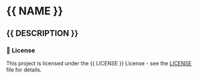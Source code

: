 # {{ NAME }}

## {{ DESCRIPTION }}

### 📜 License

This project is licensed under the {{ LICENSE }} License - see the [LICENSE](LICENSE) file for details.
